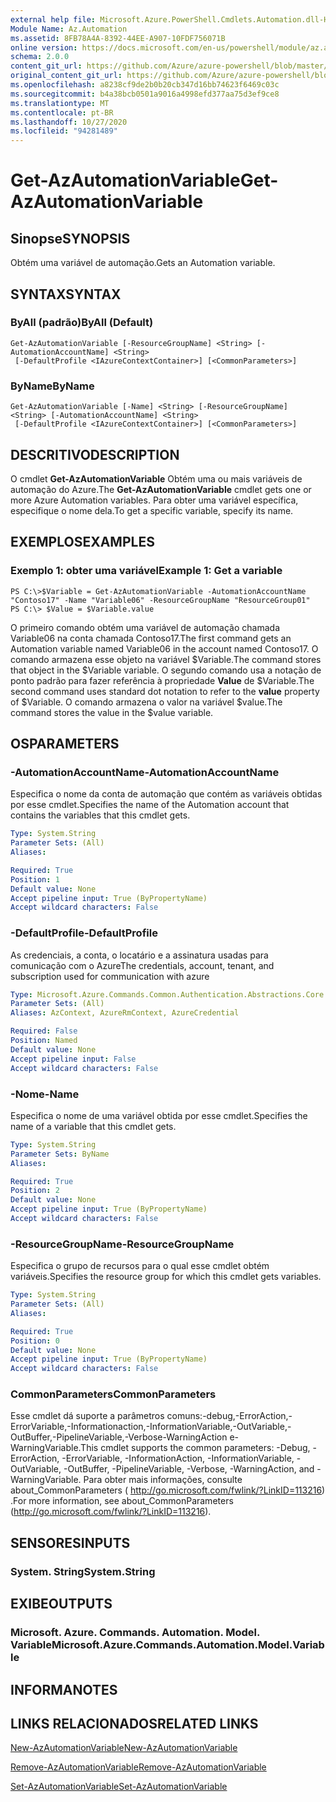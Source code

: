 ```yaml
---
external help file: Microsoft.Azure.PowerShell.Cmdlets.Automation.dll-Help.xml
Module Name: Az.Automation
ms.assetid: 8FB78A4A-8392-44EE-A907-10FDF756071B
online version: https://docs.microsoft.com/en-us/powershell/module/az.automation/get-azautomationvariable
schema: 2.0.0
content_git_url: https://github.com/Azure/azure-powershell/blob/master/src/Automation/Automation/help/Get-AzAutomationVariable.md
original_content_git_url: https://github.com/Azure/azure-powershell/blob/master/src/Automation/Automation/help/Get-AzAutomationVariable.md
ms.openlocfilehash: a8238cf9de2b0b20cb347d16bb74623f6469c03c
ms.sourcegitcommit: b4a38bcb0501a9016a4998efd377aa75d3ef9ce8
ms.translationtype: MT
ms.contentlocale: pt-BR
ms.lasthandoff: 10/27/2020
ms.locfileid: "94281489"
---
```

# <span data-ttu-id="86d9b-101">Get-AzAutomationVariable</span><span class="sxs-lookup"><span data-stu-id="86d9b-101">Get-AzAutomationVariable</span></span>

## <span data-ttu-id="86d9b-102">Sinopse</span><span class="sxs-lookup"><span data-stu-id="86d9b-102">SYNOPSIS</span></span>
<span data-ttu-id="86d9b-103">Obtém uma variável de automação.</span><span class="sxs-lookup"><span data-stu-id="86d9b-103">Gets an Automation variable.</span></span>

## <span data-ttu-id="86d9b-104">SYNTAX</span><span class="sxs-lookup"><span data-stu-id="86d9b-104">SYNTAX</span></span>

### <span data-ttu-id="86d9b-105">ByAll (padrão)</span><span class="sxs-lookup"><span data-stu-id="86d9b-105">ByAll (Default)</span></span>
```
Get-AzAutomationVariable [-ResourceGroupName] <String> [-AutomationAccountName] <String>
 [-DefaultProfile <IAzureContextContainer>] [<CommonParameters>]
```

### <span data-ttu-id="86d9b-106">ByName</span><span class="sxs-lookup"><span data-stu-id="86d9b-106">ByName</span></span>
```
Get-AzAutomationVariable [-Name] <String> [-ResourceGroupName] <String> [-AutomationAccountName] <String>
 [-DefaultProfile <IAzureContextContainer>] [<CommonParameters>]
```

## <span data-ttu-id="86d9b-107">DESCRITIVO</span><span class="sxs-lookup"><span data-stu-id="86d9b-107">DESCRIPTION</span></span>
<span data-ttu-id="86d9b-108">O cmdlet **Get-AzAutomationVariable** Obtém uma ou mais variáveis de automação do Azure.</span><span class="sxs-lookup"><span data-stu-id="86d9b-108">The **Get-AzAutomationVariable** cmdlet gets one or more Azure Automation variables.</span></span>
<span data-ttu-id="86d9b-109">Para obter uma variável específica, especifique o nome dela.</span><span class="sxs-lookup"><span data-stu-id="86d9b-109">To get a specific variable, specify its name.</span></span>

## <span data-ttu-id="86d9b-110">EXEMPLOS</span><span class="sxs-lookup"><span data-stu-id="86d9b-110">EXAMPLES</span></span>

### <span data-ttu-id="86d9b-111">Exemplo 1: obter uma variável</span><span class="sxs-lookup"><span data-stu-id="86d9b-111">Example 1: Get a variable</span></span>
```
PS C:\>$Variable = Get-AzAutomationVariable -AutomationAccountName "Contoso17" -Name "Variable06" -ResourceGroupName "ResourceGroup01"
PS C:\> $Value = $Variable.value
```

<span data-ttu-id="86d9b-112">O primeiro comando obtém uma variável de automação chamada Variable06 na conta chamada Contoso17.</span><span class="sxs-lookup"><span data-stu-id="86d9b-112">The first command gets an Automation variable named Variable06 in the account named Contoso17.</span></span>
<span data-ttu-id="86d9b-113">O comando armazena esse objeto na variável $Variable.</span><span class="sxs-lookup"><span data-stu-id="86d9b-113">The command stores that object in the $Variable variable.</span></span>
<span data-ttu-id="86d9b-114">O segundo comando usa a notação de ponto padrão para fazer referência à propriedade **Value** de $Variable.</span><span class="sxs-lookup"><span data-stu-id="86d9b-114">The second command uses standard dot notation to refer to the **value** property of $Variable.</span></span>
<span data-ttu-id="86d9b-115">O comando armazena o valor na variável $value.</span><span class="sxs-lookup"><span data-stu-id="86d9b-115">The command stores the value in the $value variable.</span></span>

## <span data-ttu-id="86d9b-116">OS</span><span class="sxs-lookup"><span data-stu-id="86d9b-116">PARAMETERS</span></span>

### <span data-ttu-id="86d9b-117">-AutomationAccountName</span><span class="sxs-lookup"><span data-stu-id="86d9b-117">-AutomationAccountName</span></span>
<span data-ttu-id="86d9b-118">Especifica o nome da conta de automação que contém as variáveis obtidas por esse cmdlet.</span><span class="sxs-lookup"><span data-stu-id="86d9b-118">Specifies the name of the Automation account that contains the variables that this cmdlet gets.</span></span>

```yaml
Type: System.String
Parameter Sets: (All)
Aliases:

Required: True
Position: 1
Default value: None
Accept pipeline input: True (ByPropertyName)
Accept wildcard characters: False
```

### <span data-ttu-id="86d9b-119">-DefaultProfile</span><span class="sxs-lookup"><span data-stu-id="86d9b-119">-DefaultProfile</span></span>
<span data-ttu-id="86d9b-120">As credenciais, a conta, o locatário e a assinatura usadas para comunicação com o Azure</span><span class="sxs-lookup"><span data-stu-id="86d9b-120">The credentials, account, tenant, and subscription used for communication with azure</span></span>

```yaml
Type: Microsoft.Azure.Commands.Common.Authentication.Abstractions.Core.IAzureContextContainer
Parameter Sets: (All)
Aliases: AzContext, AzureRmContext, AzureCredential

Required: False
Position: Named
Default value: None
Accept pipeline input: False
Accept wildcard characters: False
```

### <span data-ttu-id="86d9b-121">-Nome</span><span class="sxs-lookup"><span data-stu-id="86d9b-121">-Name</span></span>
<span data-ttu-id="86d9b-122">Especifica o nome de uma variável obtida por esse cmdlet.</span><span class="sxs-lookup"><span data-stu-id="86d9b-122">Specifies the name of a variable that this cmdlet gets.</span></span>

```yaml
Type: System.String
Parameter Sets: ByName
Aliases:

Required: True
Position: 2
Default value: None
Accept pipeline input: True (ByPropertyName)
Accept wildcard characters: False
```

### <span data-ttu-id="86d9b-123">-ResourceGroupName</span><span class="sxs-lookup"><span data-stu-id="86d9b-123">-ResourceGroupName</span></span>
<span data-ttu-id="86d9b-124">Especifica o grupo de recursos para o qual esse cmdlet obtém variáveis.</span><span class="sxs-lookup"><span data-stu-id="86d9b-124">Specifies the resource group for which this cmdlet gets variables.</span></span>

```yaml
Type: System.String
Parameter Sets: (All)
Aliases:

Required: True
Position: 0
Default value: None
Accept pipeline input: True (ByPropertyName)
Accept wildcard characters: False
```

### <span data-ttu-id="86d9b-125">CommonParameters</span><span class="sxs-lookup"><span data-stu-id="86d9b-125">CommonParameters</span></span>
<span data-ttu-id="86d9b-126">Esse cmdlet dá suporte a parâmetros comuns:-debug,-ErrorAction,-ErrorVariable,-Informationaction,-InformationVariable,-OutVariable,-OutBuffer,-PipelineVariable,-Verbose-WarningAction e-WarningVariable.</span><span class="sxs-lookup"><span data-stu-id="86d9b-126">This cmdlet supports the common parameters: -Debug, -ErrorAction, -ErrorVariable, -InformationAction, -InformationVariable, -OutVariable, -OutBuffer, -PipelineVariable, -Verbose, -WarningAction, and -WarningVariable.</span></span> <span data-ttu-id="86d9b-127">Para obter mais informações, consulte about_CommonParameters ( http://go.microsoft.com/fwlink/?LinkID=113216) .</span><span class="sxs-lookup"><span data-stu-id="86d9b-127">For more information, see about_CommonParameters (http://go.microsoft.com/fwlink/?LinkID=113216).</span></span>

## <span data-ttu-id="86d9b-128">SENSORES</span><span class="sxs-lookup"><span data-stu-id="86d9b-128">INPUTS</span></span>

### <span data-ttu-id="86d9b-129">System. String</span><span class="sxs-lookup"><span data-stu-id="86d9b-129">System.String</span></span>

## <span data-ttu-id="86d9b-130">EXIBE</span><span class="sxs-lookup"><span data-stu-id="86d9b-130">OUTPUTS</span></span>

### <span data-ttu-id="86d9b-131">Microsoft. Azure. Commands. Automation. Model. Variable</span><span class="sxs-lookup"><span data-stu-id="86d9b-131">Microsoft.Azure.Commands.Automation.Model.Variable</span></span>

## <span data-ttu-id="86d9b-132">INFORMA</span><span class="sxs-lookup"><span data-stu-id="86d9b-132">NOTES</span></span>

## <span data-ttu-id="86d9b-133">LINKS RELACIONADOS</span><span class="sxs-lookup"><span data-stu-id="86d9b-133">RELATED LINKS</span></span>

[<span data-ttu-id="86d9b-134">New-AzAutomationVariable</span><span class="sxs-lookup"><span data-stu-id="86d9b-134">New-AzAutomationVariable</span></span>](./New-AzAutomationVariable.md)

[<span data-ttu-id="86d9b-135">Remove-AzAutomationVariable</span><span class="sxs-lookup"><span data-stu-id="86d9b-135">Remove-AzAutomationVariable</span></span>](./Remove-AzAutomationVariable.md)

[<span data-ttu-id="86d9b-136">Set-AzAutomationVariable</span><span class="sxs-lookup"><span data-stu-id="86d9b-136">Set-AzAutomationVariable</span></span>](./Set-AzAutomationVariable.md)


